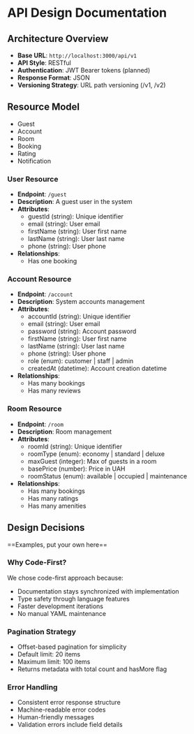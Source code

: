 # API Design Documentation

## Architecture Overview
- **Base URL**: `http://localhost:3000/api/v1`
- **API Style**: RESTful
- **Authentication**: JWT Bearer tokens (planned)
- **Response Format**: JSON
- **Versioning Strategy**: URL path versioning (/v1, /v2)

## Resource Model
- Guest
- Account
- Room
- Booking
- Rating
- Notification

### User Resource
- **Endpoint**: `/guest`
- **Description**: A guest user in the system
- **Attributes**:
  - guestId (string): Unique identifier
  - email (string): User email
  - firstName (string): User first name
  - lastName (string): User last name
  - phone (string): User phone
- **Relationships**:
  - Has one booking

### Account Resource
- **Endpoint**: `/account`
- **Description**: System accounts management
- **Attributes**:
  - accountId (string): Unique identifier
  - email (string): User email
  - password (string): Account password
  - firstName (string): User first name
  - lastName (string): User last name
  - phone (string): User phone
  - role (enum): customer | staff | admin 
  - createdAt (datetime): Account creation datetime
- **Relationships**:
  - Has many bookings
  - Has many reviews

### Room Resource
- **Endpoint**: `/room`
- **Description**: Room management
- **Attributes**:
  - roomId (string): Unique identifier
  - roomType (enum): economy | standard | deluxe
  - maxGuest (integer): Max of guests in a room
  - basePrice (number): Price in UAH
  - roomStatus (enum): available | occupied | maintenance 
- **Relationships**:
  - Has many bookings 
  - Has many ratings
  - Has many amenities

## Design Decisions
==Examples, put your own here==

### Why Code-First?
We chose code-first approach because:
- Documentation stays synchronized with implementation
- Type safety through language features
- Faster development iterations
- No manual YAML maintenance

### Pagination Strategy
- Offset-based pagination for simplicity
- Default limit: 20 items
- Maximum limit: 100 items
- Returns metadata with total count and hasMore flag

### Error Handling
- Consistent error response structure
- Machine-readable error codes
- Human-friendly messages
- Validation errors include field details